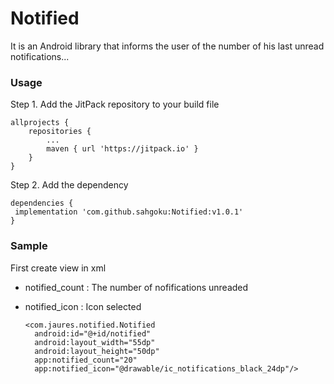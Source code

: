 # Notified
It is an Android library that informs the user of the number of his last unread notifications...

### Usage
Step 1. Add the JitPack repository to your build file

    allprojects {
        repositories {
		    ...
		    maven { url 'https://jitpack.io' }
    	}
    }
  
Step 2. Add the dependency

    dependencies {
	 implementation 'com.github.sahgoku:Notified:v1.0.1'
    }
 
### Sample
First create view in xml
* notified_count : The number of nofifications unreaded
* notified_icon : Icon selected

      <com.jaures.notified.Notified
        android:id="@+id/notified"
        android:layout_width="55dp"
       	android:layout_height="50dp"
    	app:notified_count="20"
       	app:notified_icon="@drawable/ic_notifications_black_24dp"/>

